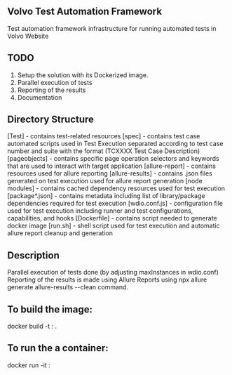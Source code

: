 ## Volvo  Test Automation Framework 
Test automation framework infrastructure for running automated tests in Volvo Website

## TODO
1. Setup the solution with its Dockerized image.
2. Parallel execution of tests
3. Reporting of the results
4. Documentation 

## Directory Structure
[Test] - contains test-related resources
[spec] - contains test case automated scripts used in Test Execution separated according to test case number and suite with the format (TCXXXX Test Case 		Description)
[pageobjects] - contains specific page operation selectors and keywords that are used to interact with target application
[allure-report] - contains resources used for allure reporting
[allure-results] - contains .json files generated on test execution used for allure report generation
[node modules] - contains cached dependency resources used for test execution
[package*.json] - contains metadata including list of library/package dependencies required for test execution
[wdio.conf.js] - configuration file used for test execution including runner and test configurations, capabilities, and hooks
[Dockerfile] - contains script needed to generate docker image
[run.sh] - shell script used for test execution and automatic allure report cleanup and generation

## Description
Parallel execution of tests done (by adjusting maxInstances in wdio.conf)
Reporting of the results is made using Allure Reports using npx allure generate allure-results --clean  command.

## To build the image:
docker build -t <docker image name>:<version number> .

## To run the a container:
  docker run -it <docker image name>:<version number>
